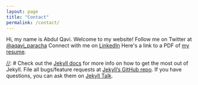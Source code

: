 ```yaml
---
layout: page
title: "Contact"
permalink: /contact/
---
```

Hi, my name is Abdul Qavi. Welcome to my website!
Follow me on Twitter at [@aqavi_paracha](http://www.twitter.com)
Connect with me on [LinkedIn](https://www.linkedin.com/in/abdul-qavi-paracha-461b8816/)
Here's a link to a PDF of [my resume](/docs/abdul_qavi.pdf).



[comment]: <>
[//]: <>
[//]: #

<!--
You’ll find this post in your `_posts` directory.

{% highlight ruby %}
def print_hi(name)
  puts "Hi, #{name}"
end
print_hi('Tom')
#=> prints 'Hi, Tom' to STDOUT.
{% endhighlight %}
-->


[//]: # Check out the [Jekyll docs][jekyll-docs] for more info on how to get the most out of Jekyll. File all bugs/feature requests at [Jekyll’s GitHub repo][jekyll-gh]. If you have questions, you can ask them on [Jekyll Talk][jekyll-talk].

[jekyll-docs]: https://jekyllrb.com/docs/home
[jekyll-gh]:   https://github.com/jekyll/jekyll
[jekyll-talk]: https://talk.jekyllrb.com/


<!-- 
I'm using  **Jekyll 3.6.2**

![useful image]({{ site.url }}/assets/images/1.png){:class="img-responsive"}

-->